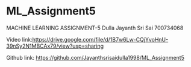 # ML_Assignment5
MACHINE LEARNING ASSIGNMENT-5 
Dulla Jayanth Sri Sai
700734068

Video link:https://drive.google.com/file/d/1B7w6Lw-CQjYvoHnU-39nSy2N1MBCAx79/view?usp=sharing
 

Github link: https://github.com/Jayanthsrisaidulla1998/ML_Assignment5


